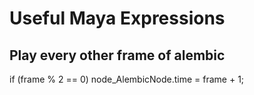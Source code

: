 # Useful Maya Expressions

## Play every other frame of alembic
if (frame % 2 == 0)
	node_AlembicNode.time = frame + 1;